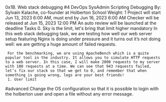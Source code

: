 0x1B. Web stack debugging #4
DevOps
SysAdmin
Scripting
Debugging
 By: Sylvain Kalache, co-founder at Holberton School
  Weight: 1
   Project will start Jun 13, 2023 6:00 AM, must end by Jun 16, 2023 6:00 AM
    Checker will be released at Jun 15, 2023 12:00 PM
     An auto review will be launched at the deadline
     Tasks
     0. Sky is the limit, let's bring that limit higher
     mandatory
     In this web stack debugging task, we are testing how well our web server setup featuring Nginx is doing under pressure and it turns out it’s not doing well: we are getting a huge amount of failed requests.

     For the benchmarking, we are using ApacheBench which is a quite popular tool in the industry. It allows you to simulate HTTP requests to a web server. In this case, I will make 2000 requests to my server with 100 requests at a time. We can see that 943 requests failed, let’s fix our stack so that we get to 0, and remember that when something is going wrong, logs are your best friends!
     1. User limit
#advanced
     Change the OS configuration so that it is possible to login with the holberton user and open a file without any error message.
